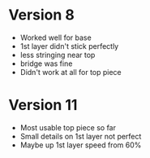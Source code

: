 # Version 8
- Worked well for base
- 1st layer didn't stick perfectly
- less stringing near top
- bridge was fine
- Didn't work at all for top piece

# Version 11
- Most usable top piece so far
- Small details on 1st layer not perfect
- Maybe up 1st layer speed from 60%
